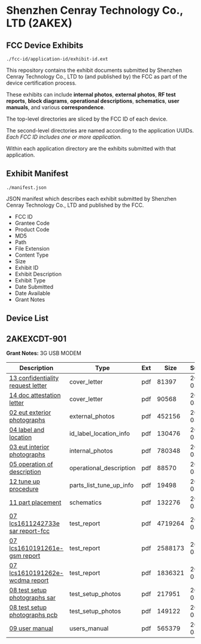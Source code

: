 # Shenzhen Cenray Technology Co., LTD (2AKEX)
## FCC Device Exhibits

```
./fcc-id/application-id/exhibit-id.ext
```

This repository contains the exhibit documents submitted by Shenzhen Cenray Technology Co., LTD to (and published by) the FCC as part of the device certification process.

These exhibits can include **internal photos**, **external photos**, **RF test reports**, **block diagrams**, **operational descriptions**, **schematics**, **user manuals**, and various **correspondence**.

The top-level directories are sliced by the FCC ID of each device.

The second-level directories are named according to the application UUIDs. *Each FCC ID includes one or more application.*

Within each application directory are the exhibits submitted with that application. 

## Exhibit Manifest

```
./manifest.json
```

JSON manifest which describes each exhibit submitted by Shenzhen Cenray Technology Co., LTD and published by the FCC.

- FCC ID
- Grantee Code
- Product Code
- MD5
- Path
- File Extension
- Content Type
- Size
- Exhibit ID
- Exhibit Description
- Exhibit Type
- Date Submitted
- Date Available
- Grant Notes

## Device List
## 2AKEXCDT-901
**Grant Notes:** 3G USB MODEM

| Description | Type | Ext | Size | Submitted | Available |
| ----------- | ---- | --- | ---- | --------- | --------- |
| [13 confidentiality request letter](2AKEXCDT-901/e9da31e6309bf67820b91f5af91be90b/3307548.pdf) | cover_letter | pdf | 81397 | 2017-03-08 | 2017-03-08 |
| [14 doc attestation letter](2AKEXCDT-901/e9da31e6309bf67820b91f5af91be90b/3307566.pdf) | cover_letter | pdf | 90568 | 2017-03-08 | 2017-03-08 |
| [02 eut exterior photographs](2AKEXCDT-901/e9da31e6309bf67820b91f5af91be90b/3307551.pdf) | external_photos | pdf | 452156 | 2017-03-08 | 2017-03-08 |
| [04 label and location](2AKEXCDT-901/e9da31e6309bf67820b91f5af91be90b/3307558.pdf) | id_label_location_info | pdf | 130476 | 2017-03-08 | 2017-03-08 |
| [03 eut interior photographs](2AKEXCDT-901/e9da31e6309bf67820b91f5af91be90b/3307563.pdf) | internal_photos | pdf | 780348 | 2017-03-08 | 2017-03-08 |
| [05 operation of description](2AKEXCDT-901/e9da31e6309bf67820b91f5af91be90b/3307561.pdf) | operational_description | pdf | 88570 | 2017-03-08 | 2017-03-08 |
| [12 tune up procedure](2AKEXCDT-901/e9da31e6309bf67820b91f5af91be90b/3307549.pdf) | parts_list_tune_up_info | pdf | 19498 | 2017-03-08 | 2017-03-08 |
| [11 part placement](2AKEXCDT-901/e9da31e6309bf67820b91f5af91be90b/3307550.pdf) | schematics | pdf | 132276 | 2017-03-08 | 2017-03-08 |
| [07 lcs1611242733e sar report-fcc](2AKEXCDT-901/e9da31e6309bf67820b91f5af91be90b/3307559.pdf) | test_report | pdf | 4719264 | 2017-03-08 | 2017-03-08 |
| [07 lcs1610191261e-gsm report](2AKEXCDT-901/e9da31e6309bf67820b91f5af91be90b/3307560.pdf) | test_report | pdf | 2588173 | 2017-03-08 | 2017-03-08 |
| [07 lcs1610191262e-wcdma report](2AKEXCDT-901/e9da31e6309bf67820b91f5af91be90b/3307562.pdf) | test_report | pdf | 1836321 | 2017-03-08 | 2017-03-08 |
| [08 test setup photographs sar](2AKEXCDT-901/e9da31e6309bf67820b91f5af91be90b/3307564.pdf) | test_setup_photos | pdf | 217951 | 2017-03-08 | 2017-03-08 |
| [08 test setup photographs pcb](2AKEXCDT-901/e9da31e6309bf67820b91f5af91be90b/3307565.pdf) | test_setup_photos | pdf | 149122 | 2017-03-08 | 2017-03-08 |
| [09 user manual](2AKEXCDT-901/e9da31e6309bf67820b91f5af91be90b/3307557.pdf) | users_manual | pdf | 565379 | 2017-03-08 | 2017-03-08 |
